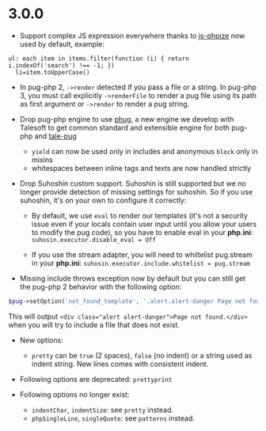 # 3.0.0

- Support complex JS expression everywhere thanks to
[js-phpize](https://github.com/pug-php/js-phpize) now used by default,
example:

```pug
ul: each item in items.filter(function (i) { return i.indexOf('search') !== -1; })
  li=item.toUpperCase()
```

- In pug-php 2, `->render` detected if you pass a file or a string. In
pug-php 3, you must call explicitly `->renderFile` to render a pug file
using its path as first argument or `->render` to render a pug string.

- Drop pug-php engine to use [phug](github.com/phug-php/phug), a new engine we
develop with Talesoft to get common standard and extensible engine for both
pug-php and [tale-pug](https://github.com/Talesoft/tale-pug)

  - `yield` can now be used only in includes and anonymous `block` only in mixins
  - whitespaces between inline tags and texts are now handled strictly

- Drop Suhoshin custom support. Suhoshin is still supported but we no longer
provide detection of missing settings for suhoshin. So if you use suhoshin, it's
on your own to configure it correctly:

  - By default, we use `eval` to render our templates (it's not a security issue
  even if your locals contain user input until you allow your users to modify
  the pug code), so you have to enable eval in your **php.ini**:
  `suhosin.executor.disable_eval = Off`
  
  - If you use the stream adapter, you will need to whiltelist pug.stream
  in your **php.ini**: `suhosin.executor.include.whitelist = pug.stream`

- Missing include throws exception now by default but you can still get the
pug-php 2 behavior with the following option:
```php
$pug->setOption('not_found_template', '.alert.alert-danger Page not found.');
```
This will output `<div class="alert alert-danger">Page not found.</div>` when
you will try to include a file that does not exist.

- New options:
  - `pretty` can be `true` (2 spaces), `false` (no indent) or a string used as
  indent string. New lines comes with consistent indent.

- Following options are deprecated: `prettyprint`

- Following options no longer exist:
  - `indentChar`, `indentSize`: see `pretty` instead.
  - `phpSingleLine`, `singleQuote`: see `patterns` instead.
